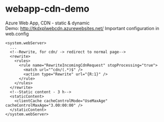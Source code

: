 # webapp-cdn-demo
Azure Web App, CDN - static &amp; dynamic  
Demo: http://tkdxplwebcdn.azurewebsites.net/ 
Important configuration in web.config
   
    <system.webServer> 
      ...
      <!--Rewrite, for cdn/ -> redirect to normal page-->
      <rewrite>
        <rules>
          <rule name="RewriteIncomingCdnRequest" stopProcessing="true">
            <match url="^cdn/(.*)$" />
            <action type="Rewrite" url="{R:1}" />
          </rule>
        </rules>
      </rewrite>
      <!--Static content - 3 h-->
      <staticContent>
        <clientCache cacheControlMode="UseMaxAge" cacheControlMaxAge="3.00:00:00" />
      </staticContent>
    </system.webServer>
    